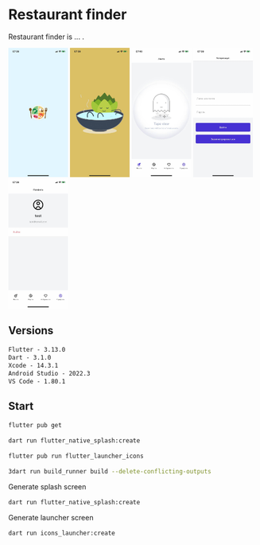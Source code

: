 # Restaurant finder

Restaurant finder is ... .

<p float="center">
  <img src="./media/native_splash.jpeg" width="120" />
  <img src="./media/splash.jpeg"  width="120" /> 
  <img src="./media/tape.jpeg" width="120" />
  <img src="./media/auth.jpeg"  width="120" /> 
  <img src="./media/profile.jpeg" width="120" />
</p>

## Versions

```
Flutter - 3.13.0
Dart - 3.1.0
Xcode - 14.3.1
Android Studio - 2022.3
VS Code - 1.80.1
```

## Start

```sh
flutter pub get
```

```sh
dart run flutter_native_splash:create
```

```sh
flutter pub run flutter_launcher_icons
```

```sh
3dart run build_runner build --delete-conflicting-outputs
```

Generate splash screen

```sh
dart run flutter_native_splash:create
```

Generate launcher screen

```sh
dart run icons_launcher:create
```